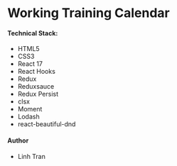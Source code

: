 # Working Training Calendar

#### Technical Stack:
- HTML5
- CSS3
- React 17
- React Hooks
- Redux
- Reduxsauce
- Redux Persist
- clsx
- Moment
- Lodash
- react-beautiful-dnd

#### Author

- Linh Tran
